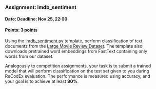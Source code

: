 ### Assignment: imdb_sentiment
#### Date: Deadline: Nov 25, 22:00
#### Points: 3 points

Using the [imdb_sentiment.py](https://github.com/ufal/npfl129/tree/past-2425/labs/06/imdb_sentiment.py)
template, perform classification of text documents from the
[Large Movie Review Dataset](http://ai.stanford.edu/~amaas/data/sentiment/).
The template also downloads pretrained word embeddings from FastText
containing only words from our dataset.

Analogously to competition assignments, your task is to submit a trained model
that will perform classification on the test set given to you during
ReCodEx evaluation. The performance is measured using accuracy, and your goal
is to achieve at least **80%**.
